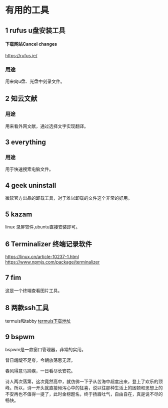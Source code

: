 # 有用的工具
## 1 rufus u盘安装工具
#### 下载网站Cancel changes
https://rufus.ie/
### 用途
用来向u盘、光盘中刻录文件。

## 2 知云文献
### 用途
用来看外网文献，通过选择文字实现翻译。

## 3 everything
### 用途
用于快速搜索电脑文件。

## 4 geek uninstall
微软官方出品的卸载工具，对于难以卸载的文件这个非常的好用。

## 5 kazam
linux 录屏软件,ubuntu直接安装即可。

## 6 Terminalizer 终端记录软件
https://linux.cn/article-10237-1.html
https://www.npmjs.com/package/terminalizer
## 7 fim
这是一个终端查看图片工具。
## 8 两款ssh工具
termuis和tabby
[termuis下载地址](https://www.termius.com/windows)

## 9 bspwm
bspwm是一款窗口管理器，非常的实用。

昔日龌龊不足夸，今朝放荡思无涯。

春风得意马蹄疾，一日看尽长安花。

诗人两次落第，这次竟然高中，就仿佛一下子从苦海中超度出来，登上了欢乐的顶峰。所以，诗一开头就直接倾泻心中的狂喜，说以往那种生活上的困顿和思想上的不安再也不值得一提了，此时金榜题名，终于扬眉吐气，自由自在，真是说不尽的畅快。


